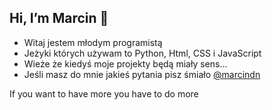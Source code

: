 ## Hi, I’m Marcin 👋
 
- Witaj jestem młodym programistą 
- Jeżyki których używam to Python, Html, CSS  i JavaScript
- Wieże że kiedyś moje projekty będą miały sens...
- Jeśli masz do mnie jakieś pytania pisz śmiało <a href= "https://www.instagram.com/marcindn/" target="#">@marcindn</a>
<p>If you want to have more you have to do more</p>
